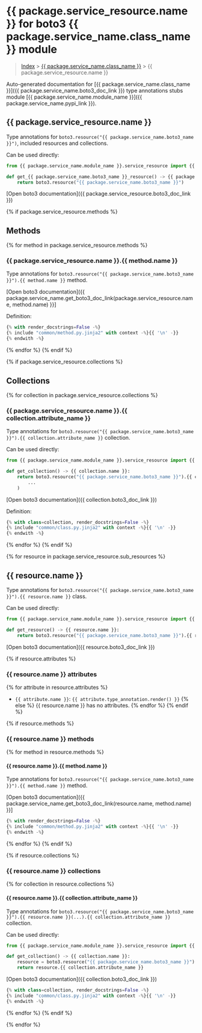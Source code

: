 # {{ package.service_resource.name }} for boto3 {{ package.service_name.class_name }} module

> [Index](../README.md) > [{{ package.service_name.class_name }}](./README.md) > {{ package.service_resource.name }}

Auto-generated documentation for [{{ package.service_name.class_name }}]({{ package.service_name.boto3_doc_link }})
type annotations stubs module [{{ package.service_name.module_name }}]({{ package.service_name.pypi_link }}).

## {{ package.service_resource.name }}

Type annotations for `boto3.resource("{{ package.service_name.boto3_name }}")`, included resources and collections.

Can be used directly:

```python
from {{ package.service_name.module_name }}.service_resource import {{ package.service_resource.name }}

def get_{{ package.service_name.boto3_name }}_resource() -> {{ package.service_resource.name }}:
    return boto3.resource("{{ package.service_name.boto3_name }}")
```

[Open boto3 documentation]({{ package.service_resource.boto3_doc_link }})

{% if package.service_resource.methods %}
## Methods
{% for method in package.service_resource.methods %}
### {{ package.service_resource.name }}.{{ method.name }}

Type annotations for `boto3.resource("{{ package.service_name.boto3_name }}").{{ method.name }}` method.

[Open boto3 documentation]({{ package.service_name.get_boto3_doc_link(package.service_resource.name, method.name) }}]

Definition:

```python
{% with render_docstrings=False -%}
{% include "common/method.py.jinja2" with context -%}{{ '\n' -}}
{% endwith -%}
```
{% endfor %}
{% endif %}

{% if package.service_resource.collections %}
## Collections
{% for collection in package.service_resource.collections %}
### {{ package.service_resource.name }}.{{ collection.attribute_name }}

Type annotations for `boto3.resource("{{ package.service_name.boto3_name }}").{{ collection.attribute_name }}` collection.

Can be used directly:

```python
from {{ package.service_name.module_name }}.service_resource import {{ collection.name }},

def get_collection() -> {{ collection.name }}:
    return boto3.resource("{{ package.service_name.boto3_name }}").{{ collection.attribute_name }}(
        ...
    )
```

[Open boto3 documentation]({{ collection.boto3_doc_link }})

Definition:

```python
{% with class=collection, render_docstrings=False -%}
{% include "common/class.py.jinja2" with context -%}{{ '\n' -}}
{% endwith -%}
```
{% endfor %}
{% endif %}

{% for resource in package.service_resource.sub_resources %}
## {{ resource.name }}

Type annotations for `boto3.resource("{{ package.service_name.boto3_name }}").{{ resource.name }}` class.

Can be used directly:

```python
from {{ package.service_name.module_name }}.service_resource import {{ resource.name }}

def get_resource() -> {{ resource.name }}:
    return boto3.resource("{{ package.service_name.boto3_name }}").{{ resource.name }}(...)
```

[Open boto3 documentation]({{ resource.boto3_doc_link }})

{% if resource.attributes %}
### {{ resource.name }} attributes

{% for attribute in resource.attributes %}
- `{{ attribute.name }}`: `{{ attribute.type_annotation.render() }}`
{% else %}
{{ resource.name }} has no attributes.
{% endfor %}
{% endif %}

{% if resource.methods %}
### {{ resource.name }} methods

{% for method in resource.methods %}
#### {{ resource.name }}.{{ method.name }}

Type annotations for `boto3.resource("{{ package.service_name.boto3_name }}").{{ method.name }}` method.

[Open boto3 documentation]({{ package.service_name.get_boto3_doc_link(resource.name, method.name) }}]

```python
{% with render_docstrings=False -%}
{% include "common/method.py.jinja2" with context -%}{{ '\n' -}}
{% endwith -%}
```
{% endfor %}
{% endif %}

{% if resource.collections %}
### {{ resource.name }} collections

{% for collection in resource.collections %}
#### {{ resource.name }}.{{ collection.attribute_name }}

Type annotations for `boto3.resource("{{ package.service_name.boto3_name }}").{{ resource.name }}(...).{{ collection.attribute_name }}` collection.

Can be used directly:

```python
from {{ package.service_name.module_name }}.service_resource import {{ collection.name }},

def get_collection() -> {{ collection.name }}:
    resource = boto3.resource("{{ package.service_name.boto3_name }}").{{ resource.name }}(...)
    return resource.{{ collection.attribute_name }}
```

[Open boto3 documentation]({{ collection.boto3_doc_link }})

```python
{% with class=collection, render_docstrings=False -%}
{% include "common/class.py.jinja2" with context -%}{{ '\n' -}}
{% endwith -%}
```
{% endfor %}
{% endif %}

{% endfor %}
